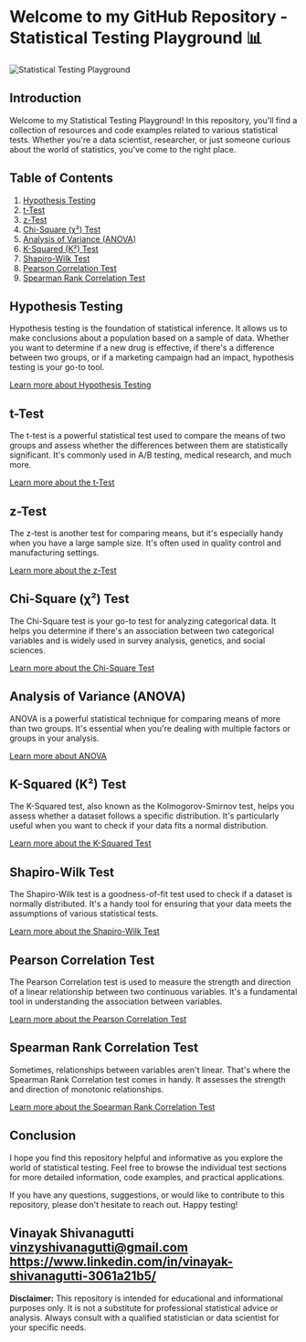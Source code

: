 # Welcome to my GitHub Repository - Statistical Testing Playground 📊

![Statistical Testing Playground](https://github.com/your_username/your_repository/raw/main/images/statistics.jpg)

## Introduction

Welcome to my Statistical Testing Playground! In this repository, you'll find a collection of resources and code examples related to various statistical tests. Whether you're a data scientist, researcher, or just someone curious about the world of statistics, you've come to the right place.

## Table of Contents

1. [Hypothesis Testing](#hypothesis-testing)
2. [t-Test](#t-test)
3. [z-Test](#z-test)
4. [Chi-Square (χ²) Test](#chi-square-test)
5. [Analysis of Variance (ANOVA)](#anova-test)
6. [K-Squared (K²) Test](#k-squared-test)
7. [Shapiro-Wilk Test](#shapiro-wilk-test)
8. [Pearson Correlation Test](#pearson-correlation-test)
9. [Spearman Rank Correlation Test](#spearman-rank-correlation-test)

## Hypothesis Testing

Hypothesis testing is the foundation of statistical inference. It allows us to make conclusions about a population based on a sample of data. Whether you want to determine if a new drug is effective, if there's a difference between two groups, or if a marketing campaign had an impact, hypothesis testing is your go-to tool.

[Learn more about Hypothesis Testing](hypothesis_testing.md)

## t-Test

The t-test is a powerful statistical test used to compare the means of two groups and assess whether the differences between them are statistically significant. It's commonly used in A/B testing, medical research, and much more.

[Learn more about the t-Test](t_test.md)

## z-Test

The z-test is another test for comparing means, but it's especially handy when you have a large sample size. It's often used in quality control and manufacturing settings.

[Learn more about the z-Test](z_test.md)

## Chi-Square (χ²) Test

The Chi-Square test is your go-to test for analyzing categorical data. It helps you determine if there's an association between two categorical variables and is widely used in survey analysis, genetics, and social sciences.

[Learn more about the Chi-Square Test](chi_square_test.md)

## Analysis of Variance (ANOVA)

ANOVA is a powerful statistical technique for comparing means of more than two groups. It's essential when you're dealing with multiple factors or groups in your analysis.

[Learn more about ANOVA](anova_test.md)

## K-Squared (K²) Test

The K-Squared test, also known as the Kolmogorov-Smirnov test, helps you assess whether a dataset follows a specific distribution. It's particularly useful when you want to check if your data fits a normal distribution.

[Learn more about the K-Squared Test](https://github.com/Vinayak2712/Statistic-Analysis/blob/main/Hypothesis-test%20%20--%20(Normality%20test%20with%20Shapiro%20Wilk%20and%20K%5E2%20Test%20)%20%20(1).ipynb)

## Shapiro-Wilk Test

The Shapiro-Wilk test is a goodness-of-fit test used to check if a dataset is normally distributed. It's a handy tool for ensuring that your data meets the assumptions of various statistical tests.

[Learn more about the Shapiro-Wilk Test](shapiro_wilk_test.md)

## Pearson Correlation Test

The Pearson Correlation test is used to measure the strength and direction of a linear relationship between two continuous variables. It's a fundamental tool in understanding the association between variables.

[Learn more about the Pearson Correlation Test](pearson_correlation_test.md)

## Spearman Rank Correlation Test

Sometimes, relationships between variables aren't linear. That's where the Spearman Rank Correlation test comes in handy. It assesses the strength and direction of monotonic relationships.

[Learn more about the Spearman Rank Correlation Test](spearman_rank_correlation_test.md)

## Conclusion

I hope you find this repository helpful and informative as you explore the world of statistical testing. Feel free to browse the individual test sections for more detailed information, code examples, and practical applications.

If you have any questions, suggestions, or would like to contribute to this repository, please don't hesitate to reach out. Happy testing!

**Vinayak Shivanagutti**
vinzyshivanagutti@gmail.com
https://www.linkedin.com/in/vinayak-shivanagutti-3061a21b5/
---

**Disclaimer:** This repository is intended for educational and informational purposes only. It is not a substitute for professional statistical advice or analysis. Always consult with a qualified statistician or data scientist for your specific needs.
